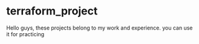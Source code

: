 # terraform_project
Hello guys, these projects belong to my work and experience.
you can use it for practicing 
